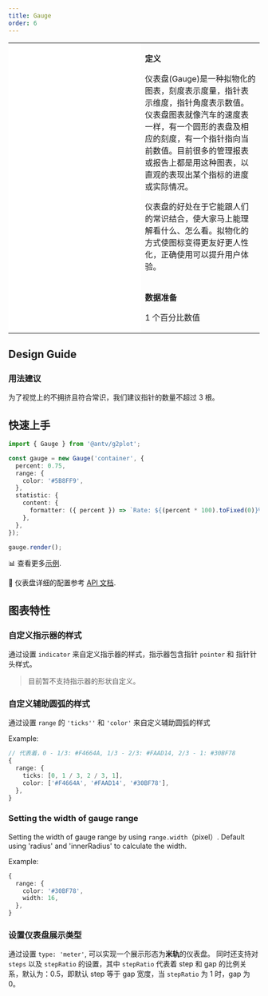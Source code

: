 ```yaml
---
title: Gauge
order: 6
---
```


<div class="manual-docs">

 <div data-card-type="block" data-lake-card="table" id="pLwYV" class="">
    <table class="lake-table" style="width: 100%; outline: none; border-collapse: collapse;">
      <colgroup>
        <col width="425" span="1">
        <col width="340" span="1">
      </colgroup>
      <tbody>
        <tr style="height: 33px;">
          <td colspan="1" rowspan="4" style="background:#fff">
            <playground path='progress-plots/gauge/demo/basic.ts'></playground>
          </td>
          <td class="style1">
          <p><strong>定义</strong></p>
            <p><span class="lake-fontsize-12">仪表盘(Gauge)是一种拟物化的图表，刻度表示度量，指针表示维度，指针角度表示数值。仪表盘图表就像汽车的速度表一样，有一个圆形的表盘及相应的刻度，有一个指针指向当前数值。目前很多的管理报表或报告上都是用这种图表，以直观的表现出某个指标的进度或实际情况。</span></p>
            <p><span class="lake-fontsize-12">仪表盘的好处在于它能跟人们的常识结合，使大家马上能理解看什么、怎么看。拟物化的方式使图标变得更友好更人性化，正确使用可以提升用户体验。</span></p>
          </td>
        </tr>
        <tr style="height: 33px;">
          <td colspan="1">
            <p><strong>数据准备</strong></p>
            <p><span class="lake-fontsize-12">1 个百分比数值</span></p>
          </td>
        </tr>
      </tbody>
    </table>
  </div>

## Design Guide

### 用法建议

为了视觉上的不拥挤且符合常识，我们建议指针的数量不超过 3 根。

## 快速上手

<div class='sign'>

```ts
import { Gauge } from '@antv/g2plot';

const gauge = new Gauge('container', {
  percent: 0.75,
  range: {
    color: '#5B8FF9',
  },
  statistic: {
    content: {
      formatter: ({ percent }) => `Rate: ${(percent * 100).toFixed(0)}%`,
    },
  },
});

gauge.render();
```

</div>

📊 查看更多<a href="/zh/examples/progress-plots/gauge" target='blank'>示例</a>.

🎨 仪表盘详细的配置参考 [API 文档](/zh/docs/api/plots/gauge).

</div>

## 图表特性

### 自定义指示器的样式

通过设置 `indicator` 来自定义指示器的样式，指示器包含指针 `pointer` 和 指针针头样式。

> 目前暂不支持指示器的形状自定义。

<playground path="progress-plots/gauge/demo/basic.ts" rid="rect1"></playground>

### 自定义辅助圆弧的样式

通过设置 `range` 的 `'ticks''` 和 `'color'` 来自定义辅助圆弧的样式

Example:

```ts
// 代表着，0 - 1/3: #F4664A, 1/3 - 2/3: #FAAD14, 2/3 - 1: #30BF78
{
  range: {
    ticks: [0, 1 / 3, 2 / 3, 1],
    color: ['#F4664A', '#FAAD14', '#30BF78'],
  },
}
```

<playground path="progress-plots/gauge/demo/custom-color.ts" rid="rect2"></playground>

### Setting the width of gauge range

Setting the width of gauge range by using `range.width`（pixel）. Default using 'radius' and 'innerRadius' to calculate the width.

Example:

```ts
{
  range: {
    color: '#30BF78',
    width: 16,
  },
}
```

<playground path="progress-plots/gauge/demo/range-width.ts" rid="rect-ragne-width"></playground>

### 设置仪表盘展示类型

通过设置 `type: 'meter'`, 可以实现一个展示形态为**米轨**的仪表盘。
同时还支持对 `steps` 以及 `stepRatio` 的设置，其中 `stepRatio` 代表着 step 和 gap 的比例关系，默认为：0.5，即默认 step 等于 gap 宽度，当 `stepRatio` 为 1 时，gap 为 0。

<playground path="progress-plots/gauge/demo/custom-meter-step.ts" rid="rect3"></playground>
